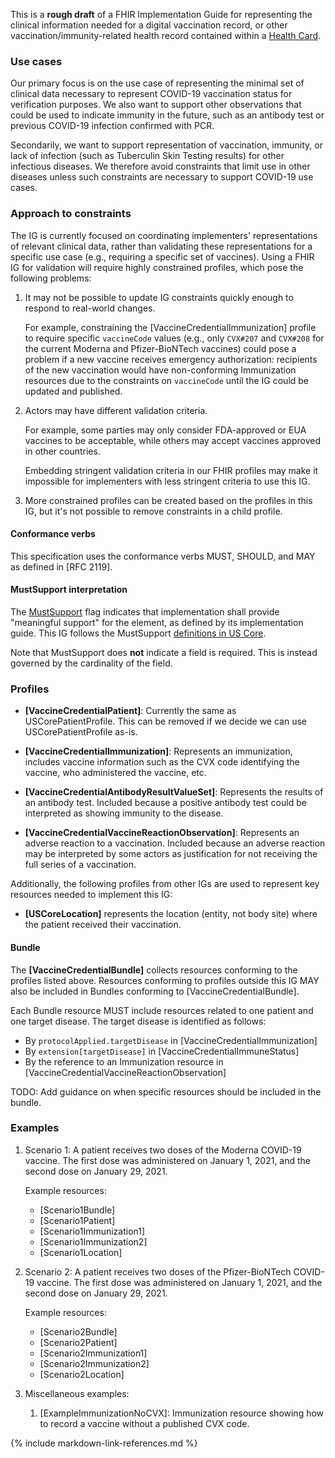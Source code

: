 This is a **rough draft** of a FHIR Implementation Guide for representing the clinical information needed for a digital vaccination record, or other vaccination/immunity-related health record contained within a [Health Card](https://healthwallet.cards/).

### Use cases

Our primary focus is on the use case of representing the minimal set of clinical data necessary to represent COVID-19 vaccination status for verification purposes. We also want to support other observations that could be used to indicate immunity in the future, such as an antibody test or previous COVID-19 infection confirmed with PCR.

Secondarily, we want to support representation of vaccination, immunity, or lack of infection (such as Tuberculin Skin Testing results) for other infectious diseases. We therefore avoid constraints that limit use in other diseases unless such constraints are necessary to support COVID-19 use cases.

### Approach to constraints

The IG is currently focused on coordinating implementers' representations of relevant clinical data, rather than validating these representations for a specific use case (e.g., requiring a specific set of vaccines). Using a FHIR IG for validation will require highly constrained profiles, which pose the following problems:

1. It may not be possible to update IG constraints quickly enough to respond to real-world changes.

    For example, constraining the [VaccineCredentialImmunization] profile to require specific `vaccineCode` values (e.g., only `CVX#207` and `CVX#208` for the current Moderna and Pfizer-BioNTech vaccines) could pose a problem if a new vaccine receives emergency authorization: recipients of the new vaccination would have non-conforming Immunization resources due to the constraints on `vaccineCode` until the IG could be updated and published.

1. Actors may have different validation criteria.

    For example, some parties may only consider FDA-approved or EUA vaccines to be acceptable, while others may accept vaccines approved in other countries.

    Embedding stringent validation criteria in our FHIR profiles may make it impossible for implementers with less stringent criteria to use this IG.

1. More constrained profiles can be created based on the profiles in this IG, but it's not possible to remove constraints in a child profile.

#### Conformance verbs

This specification uses the conformance verbs MUST, SHOULD, and MAY as defined in [RFC 2119].

#### MustSupport interpretation

The [MustSupport](https://www.hl7.org/fhir/conformance-rules.html#mustSupport) flag indicates that implementation shall provide "meaningful support" for the element, as defined by its implementation guide. This IG follows the MustSupport [definitions in US Core](http://hl7.org/fhir/us/core/general-guidance.html#must-support).

Note that MustSupport does **not** indicate a field is required. This is instead governed by the cardinality of the field.

### Profiles

- **[VaccineCredentialPatient]**: Currently the same as USCorePatientProfile. This can be removed if we decide we can use USCorePatientProfile as-is.

- **[VaccineCredentialImmunization]**: Represents an immunization, includes vaccine information such as the CVX code identifying the vaccine, who administered the vaccine, etc.

- **[VaccineCredentialAntibodyResultValueSet]**: Represents the results of an antibody test. Included because a positive antibody test could be interpreted as showing immunity to the disease.

- **[VaccineCredentialVaccineReactionObservation]**: Represents an adverse reaction to a vaccination. Included because an adverse reaction may be interpreted by some actors as justification for not receiving the full series of a vaccination.

Additionally, the following profiles from other IGs are used to represent key resources needed to implement this IG:

- **[USCoreLocation]** represents the location (entity, not body site) where the patient received their vaccination.

#### Bundle

The **[VaccineCredentialBundle]** collects resources conforming to the profiles listed above. Resources conforming to profiles outside this IG MAY also be included in Bundles conforming to [VaccineCredentialBundle].

Each Bundle resource MUST include resources related to one patient and one target disease. The target disease is identified as follows:

- By `protocolApplied.targetDisease` in [VaccineCredentialImmunization]
- By `extension[targetDisease]` in [VaccineCredentialImmuneStatus]
- By the reference to an Immunization resource in [VaccineCredentialVaccineReactionObservation]

TODO: Add guidance on when specific resources should be included in the bundle.

### Examples

1. Scenario 1: A patient receives two doses of the Moderna COVID-19 vaccine. The first dose was administered on January 1, 2021, and the second dose on January 29, 2021.

    Example resources:

    - [Scenario1Bundle]
    - [Scenario1Patient]
    - [Scenario1Immunization1]
    - [Scenario1Immunization2]
    - [Scenario1Location]

1. Scenario 2: A patient receives two doses of the Pfizer-BioNTech COVID-19 vaccine. The first dose was administered on January 1, 2021, and the second dose on January 29, 2021.

    Example resources:

    - [Scenario2Bundle]
    - [Scenario2Patient]
    - [Scenario2Immunization1]
    - [Scenario2Immunization2]
    - [Scenario2Location]

1. Miscellaneous examples:

    1. [ExampleImmunizationNoCVX]\: Immunization resource showing how to record a vaccine without a published CVX code.

{% include markdown-link-references.md %}
